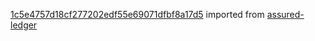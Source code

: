 [1c5e4757d18cf277202edf55e69071dfbf8a17d5](https://github.com/insolar/assured-ledger/commit/1c5e4757d18cf277202edf55e69071dfbf8a17d5) imported from [assured-ledger](https://github.com/insolar/assured-ledger)
